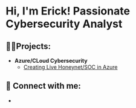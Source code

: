 <h1>Hi, I'm Erick! 
Passionate Cybersecurity Analyst </h1>

<h2>👨‍💻Projects:</h2>

- <b> Azure/CLoud Cybersecurity </b>
  - [Creating Live Honeynet/SOC in Azure](https://github.com/erickjsanz/Cloud-Honeypot)

<h2> 🤳 Connect with me:</h2>

- [linkedin]:(https://www.linkedin.com/in/erickjsanz/)
